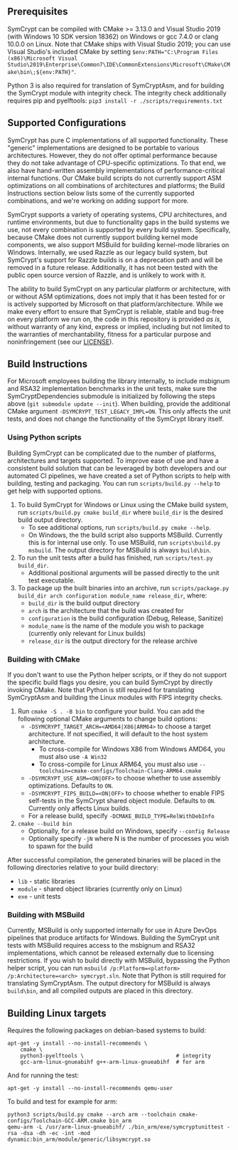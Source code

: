 ## Prerequisites
SymCrypt can be compiled with CMake >= 3.13.0 and Visual Studio 2019 (with Windows 10 SDK version 18362) on Windows
or gcc 7.4.0 or clang 10.0.0 on Linux. Note that CMake ships with Visual Studio 2019; you can use Visual Studio's
included CMake by setting `$env:PATH="C:\Program Files (x86)\Microsoft Visual Studio\2019\Enterprise\Common7\IDE\CommonExtensions\Microsoft\CMake\CMake\bin\;${env:PATH}"`.

Python 3 is also required for translation of SymCryptAsm, and for building the SymCrypt module with integrity check.
The integrity check additionally requires pip and pyelftools: `pip3 install -r ./scripts/requirements.txt`

## Supported Configurations
SymCrypt has pure C implementations of all supported functionality. These "generic" implementations are designed to
be portable to various architectures. However, they do not offer optimal performance because they do not take
advantage of CPU-specific optimizations. To that end, we also have hand-written assembly implementations of
performance-critical internal functions. Our CMake build scripts do not currently support ASM optimizations on all
combinations of architectures and platforms; the Build Instructions section below lists some of the currently supported
combinations, and we're working on adding support for more.

SymCrypt supports a variety of operating systems, CPU architectures, and runtime environments, but due to functionality
gaps in the build systems we use, not every combination is supported by every build system. Specifically, because
CMake does not currently support building kernel mode components, we also support MSBuild for building kernel-mode
libraries on Windows. Internally, we used Razzle as our legacy build system, but SymCrypt's support for Razzle builds
is on a deprecation path and will be removed in a future release. Additionally, it has not been tested with the
public open source version of Razzle, and is unlikely to work with it.

The ability to build SymCrypt on any particular platform or architecture, with or without ASM optimizations, does not
imply that it has been tested for or is actively supported by Microsoft on that platform/architecture. While we make
every effort to ensure that SymCrypt is reliable, stable and bug-free on every platform we run on, the code in this
repository is provided *as is*, without warranty of any kind, express or implied, including but not limited to the
warranties of merchantability, fitness for a particular purpose and noninfringement (see our [LICENSE](./LICENSE)).

## Build Instructions
For Microsoft employees building the library internally, to include msbignum and RSA32 implementation benchmarks in
the unit tests, make sure the SymCryptDependencies submodule is initialized by following the steps above
(`git submodule update --init`). When building, provide the additional CMake argument `-DSYMCRYPT_TEST_LEGACY_IMPL=ON`.
This only affects the unit tests, and does not change the functionality of the SymCrypt library itself.

### Using Python scripts
Building SymCrypt can be complicated due to the number of platforms, architectures and targets supported. To improve
ease of use and have a consistent build solution that can be leveraged by both developers and our automated CI pipelines,
we have created a set of Python scripts to help with building, testing and packaging. You can run `scripts/build.py --help`
to get help with supported options.

1. To build SymCrypt for Windows or Linux using the CMake build system, run `scripts/build.py cmake build_dir` where `build_dir` is the desired build output directory.
    * To see additional options, run `scripts/build.py cmake --help`.
    * On Windows, the the build script also supports MSBuild. Currently this is for internal use only. To use MSBuild, run `scripts\build.py msbuild`. The output directory for MSBuild is always `build\bin`.
1. To run the unit tests after a build has finished, run `scripts/test.py build_dir`.
    * Additional positional arguments will be passed directly to the unit test executable.
1. To package up the built binaries into an archive, run `scripts/package.py build_dir arch configuration module_name release_dir`, where:
    * `build_dir` is the build output directory
    * `arch` is the architecture that the build was created for
    * `configuration` is the build configuration (Debug, Release, Sanitize)
    * `module_name` is the name of the module you wish to package (currently only relevant for Linux builds)
    * `release_dir` is the output directory for the release archive

### Building with CMake
If you don't want to use the Python helper scripts, or if they do not support the specific build flags you desire, you can
build SymCrypt by directly invoking CMake. Note that Python is still required for translating SymCryptAsm and building the
Linux modules with FIPS integrity checks.

1. Run `cmake -S . -B bin` to configure your build. You can add the following optional CMake arguments to change build options:
    * `-DSYMCRYPT_TARGET_ARCH=<AMD64|X86|ARM64>` to choose a target architecture. If not specified, it will default to the host system architecture.
      * To cross-compile for Windows X86 from Windows AMD64, you must also use `-A Win32`
      * To cross-compile for Linux ARM64, you must also use `--toolchain=cmake-configs/Toolchain-Clang-ARM64.cmake`
    * `-DSYMCRYPT_USE_ASM=<ON|OFF>` to choose whether to use assembly optimizations. Defaults to `ON`. 
    * `-DSYMCRYPT_FIPS_BUILD=<ON|OFF>` to choose whether to enable FIPS self-tests in the SymCrypt shared object module. Defaults to `ON`. Currently only affects Linux builds.
    * For a release build, specify `-DCMAKE_BUILD_TYPE=RelWithDebInfo`
1. `cmake --build bin`
    * Optionally, for a release build on Windows, specify `--config Release`
    * Optionally specify `-jN` where N is the number of processes you wish to spawn for the build

After successful compilation, the generated binaries will be placed in the following directories relative
to your build directory:
* `lib` - static libraries
* `module` - shared object libraries (currently only on Linux)
* `exe` - unit tests

### Building with MSBuild
Currently, MSBuild is only supported internally for use in Azure DevOps pipelines that produce artifacts for Windows.
Building the SymCrypt unit tests with MSBuild requires access to the msbignum and RSA32 implementations, which cannot
be released externally due to licensing restrictions.  If you wish to build directly with MSBuild, bypassing the Python
helper script, you can run `msbuild /p:Platform=<platform> /p:Architecture=<arch> symcrypt.sln`. Note that Python is
still required for translating SymCryptAsm. The output directory for MSBuild is always `build\bin`, and all compiled
outputs are placed in this directory.

## Building Linux targets

Requires the following packages on debian-based systems to build:
```
apt-get -y install --no-install-recommends \
    cmake \
    python3-pyelftools \                             # integrity
    gcc-arm-linux-gnueabihf g++-arm-linux-gnueabihf  # for arm
```

And for running the test:
```
apt-get -y install --no-install-recommends qemu-user
```

To build and test for example for arm:
```
python3 scripts/build.py cmake --arch arm --toolchain cmake-configs/Toolchain-GCC-ARM.cmake bin_arm
qemu-arm -L /usr/arm-linux-gnueabihf/ ./bin_arm/exe/symcryptunittest -rsa -dsa -dh -ec -int -mod dynamic:bin_arm/module/generic/libsymcrypt.so
```